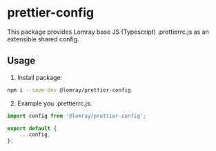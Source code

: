 # prettier-config

This package provides Lomray base JS (Typescript) .prettierrc.js as an extensible shared config.

## Usage

1. Install package:

  ```sh
  npm i --save-dev @lomray/prettier-config
  ```

2. Example you .prettierrc.js.
```js
import config from '@lomray/prettier-config';

export default {
	...config,
};
```
